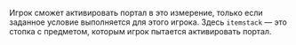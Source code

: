 Игрок сможет активировать портал в это измерение, только если заданное условие выполняется для этого игрока. Здесь `itemstack` — это стопка с предметом, которым игрок пытается активировать портал.